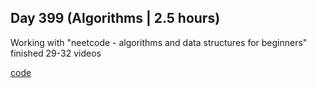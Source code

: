 ## Day 399 (Algorithms | 2.5 hours)

Working with "neetcode - algorithms and data structures for beginners"
finished 29-32 videos

[code](https://github.com/alexvyber/algorithms-and-data-structures-neetcode.git)


